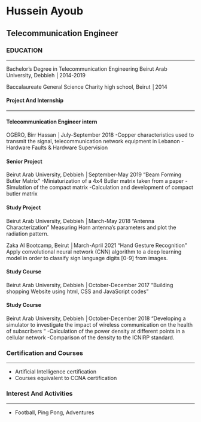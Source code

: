 # **Hussein Ayoub**

## **Telecommunication Engineer**




### **EDUCATION**
---

Bachelor’s Degree in Telecommunication Engineering
Beirut Arab University, Debbieh │2014-2019

Baccalaureate General Science
Charity high school, Beirut │2014

#### **Project And Internship**
---

#### **Telecommunication Engineer intern**

OGERO, Birr Hassan │July-September 2018
-Copper characteristics used to transmit the signal, telecommunication network equipment in Lebanon 
-Hardware Faults & Hardware Supervision

#### **Senior Project**

Beirut Arab University, Debbieh │September-May 2019
“Beam Forming Butler Matrix”
-Miniaturization of a 4x4 Butler matrix taken from a paper
-Simulation of the compact matrix 
-Calculation and development of compact butler matrix

#### Study Project

Beirut Arab University, Debbieh │March-May 2018
“Antenna Characterization”
Measuring Horn antenna’s parameters and plot the radiation pattern.

Zaka AI Bootcamp, Beirut │March-April 2021
“Hand Gesture Recognition”
Apply convolutional neural network (CNN) algorithm to a deep learning model in order to classify sign language digits [0-9] from images.

#### Study Course

Beirut Arab University, Debbieh │October-December 2017
“Building shopping Website using html, CSS and JavaScript codes”

#### **Study Course**

Beirut Arab University, Debbieh │October-December 2018
“Developing a simulator to investigate the impact of wireless communication on the health of subscribers “
-Calculation of the power density at different points in a cellular network 
-Comparison of the density to the ICNIRP standard.

### **Certification and Courses**
---
*	Artificial Intelligence certification
*	Courses equivalent to CCNA certification

### **Interest And Activities**
---

*	Football, Ping Pong, Adventures

